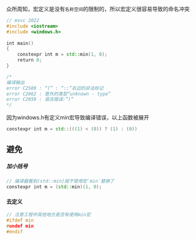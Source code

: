 众所周知，宏定义是没有`名称空间`的限制的，所以宏定义很容易导致的命名冲突

``` c++
// msvc 2022  
#include <iostream>  
#include <windows.h>  
  
int main()  
{  
    constexpr int m = std::min(1, 0);  
    return 0;  
}

/*
编译输出
error C2589 : “(” : “::”右边的非法标记  
error C2062 : 意外的类型“unknown - type”  
error C2059 : 语法错误:“)”
*/

```

因为windows.h有定义min宏导致编译错误，以上函数被展开
``` c++
constexpr int m = std::(((1) < (0)) ? (1) : (0))
```

## 避免

##### 加小括号
```c++
// 编译器看到(std::min)就不使用宏`min`替换了
constexpr int m = (std::min)(1, 0);
```

#### 去定义
```c++
// 注意工程中其他地方是否有使用min宏
#ifdef min  
#undef min  
#endif
```